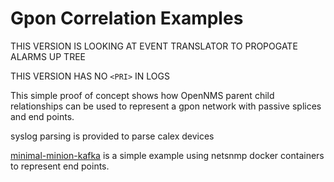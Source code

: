 # Gpon Correlation Examples

THIS VERSION IS LOOKING AT EVENT TRANSLATOR TO PROPOGATE ALARMS UP TREE

THIS VERSION HAS NO ```<PRI>``` IN LOGS

This simple proof of concept shows how OpenNMS parent child relationships can be used to represent a gpon network with passive splices and end points.

syslog parsing is provided to parse calex devices

[minimal-minion-kafka](../opennms-gpon-correlation-2/minimal-minion-kafka-simple) is a simple example using netsnmp docker containers to represent end points. 
